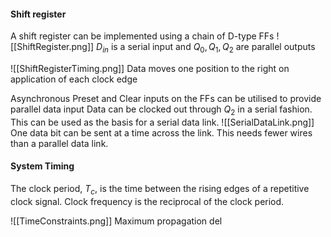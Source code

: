 #### Shift register
A shift register can be implemented using a chain of D-type FFs
![[ShiftRegister.png]]
$D_{in}$ is a serial input and $Q_0,Q_1,Q_2$ are parallel outputs

![[ShiftRegisterTiming.png]]
Data moves one position to the right on application of each clock edge

Asynchronous Preset and Clear inputs on the FFs can be utilised to provide parallel data input
Data can be clocked out through $Q_2$ in a serial fashion. This can be used as the basis for a serial data link.
![[SerialDataLink.png]]
One data bit can be sent at a time across the link. This needs fewer wires than a parallel data link.

#### System Timing
The clock period, $T_c$, is the time between the rising edges of a repetitive clock signal. 
Clock frequency is the reciprocal of the clock period.

![[TimeConstraints.png]]
Maximum propagation del